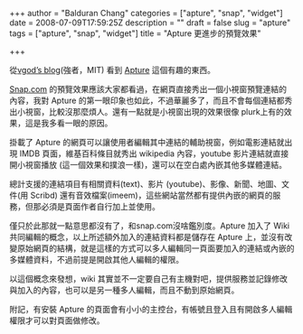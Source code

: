 +++
author = "Balduran Chang"
categories = ["apture", "snap", "widget"]
date = 2008-07-09T17:59:25Z
description = ""
draft = false
slug = "apture"
tags = ["apture", "snap", "widget"]
title = "Apture 更進步的預覽效果"

+++


從[vgod’s blog](http://blog.vgod.tw/2008/05/10/%E6%9B%B4%E7%B7%8A%E5%AF%86%E7%9A%84web%E7%80%8F%E8%A6%BD-apture/)(強者，MIT) 看到 [Apture](http://www.apture.com/) 這個有趣的東西。

[Snap.com](http://www.snap.com/) 的預覽效果應該大家都看過，在網頁直接秀出一個小視窗預覽連結的內容，我對 Apture 的第一眼印象也如此，不過華麗多了，而且不會每個連結都秀出小視窗，比較沒那麼煩人。還有一點就是小視窗出現的效果很像 plurk上有的效果，這是我多看一眼的原因。

掛載了 Apture 的網頁可以讓使用者編輯其中連結的輔助視窗，例如電影連結就出現 IMDB 頁面，維基百科條目就秀出 wikipedia 內容，youtube 影片連結就直接開小視窗播放 (這一個效果和撲浪一樣)，還可以在空白處內嵌其他多媒體連結。

總計支援的連結項目有相關資料(text)、影片 (youtube)、影像、新聞、地圖、文件(用 Scribd) 還有音效檔案(imeem)，這些網站當然都有提供內嵌的網頁的服務，但那必須是頁面作者自行加上並使用。

僅只於此那就一點意思都沒有了，和snap.com沒啥鑑別度。Apture 加入了 Wiki 共同編輯的概念，以上所述額外加入的連結資料都是儲存在 Apture 上，並沒有改變原始網頁的結構，就是這樣的方式可以多人編輯同一頁面要加入的連結或內嵌的多媒體資料，不過前提是開啟其他人編輯的權限。

以這個概念來發想，wiki 其實並不一定要自己有主機對吧，提供服務並記錄修改與加入的內容，也可以是另一種多人編輯，而且不動到原始網頁。

附記，有安裝 Apture 的頁面會有小小的主控台，有帳號且登入且有開啟多人編輯權限才可以對頁面做修改。

